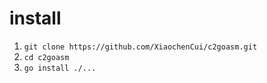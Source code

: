 # install

1. `git clone https://github.com/XiaochenCui/c2goasm.git`
2. `cd c2goasm`
3. `go install ./...`
